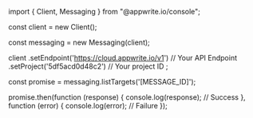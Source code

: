 import { Client, Messaging } from "@appwrite.io/console";

const client = new Client();

const messaging = new Messaging(client);

client
    .setEndpoint('https://cloud.appwrite.io/v1') // Your API Endpoint
    .setProject('5df5acd0d48c2') // Your project ID
;

const promise = messaging.listTargets('[MESSAGE_ID]');

promise.then(function (response) {
    console.log(response); // Success
}, function (error) {
    console.log(error); // Failure
});